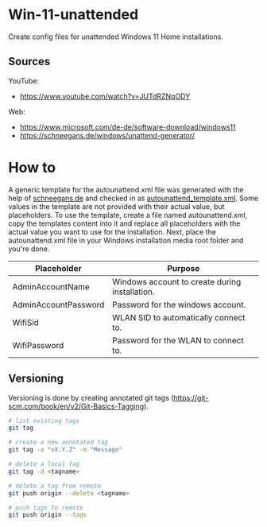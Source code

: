 # Win-11-unattended
Create config files for unattended Windows 11 Home installations.

## Sources
YouTube:
* https://www.youtube.com/watch?v=JUTdRZNqODY

Web:
* https://www.microsoft.com/de-de/software-download/windows11
* https://schneegans.de/windows/unattend-generator/

# How to
A generic template for the autounattend.xml file was generated with the help of [schneegans.de](https://schneegans.de/windows/unattend-generator/) and checked in as [autounattend_template.xml](autounattend_template.xml).
Some values in the template are not provided with their actual value, but placeholders. To use the template, create a file named autounattend.xml, copy the templates content into it and replace all placeholders with the actual value you want to use for the installation. Next, place the autounattend.xml file in your Windows installation media root folder and you're done.

| Placeholder          | Purpose                                        |
| -------------------- | ---------------------------------------------- |
| AdminAccountName     | Windows account to create during installation. |
| AdminAccountPassword | Password for the windows account.              |
| WifiSid              | WLAN SID to automatically connect to.          |
| WifiPassword         | Password for the WLAN to connect to.           |

## Versioning
Versioning is done by creating annotated git tags (https://git-scm.com/book/en/v2/Git-Basics-Tagging).

```bash
# list existing tags
git tag

# create a new annotated tag
git tag -a "vX.Y.Z" -m "Message"

# delete a local tag
git tag -d <tagname>

# delete a tag from remote
git push origin --delete <tagname>

# push tags to remote
git push origin --tags
```

